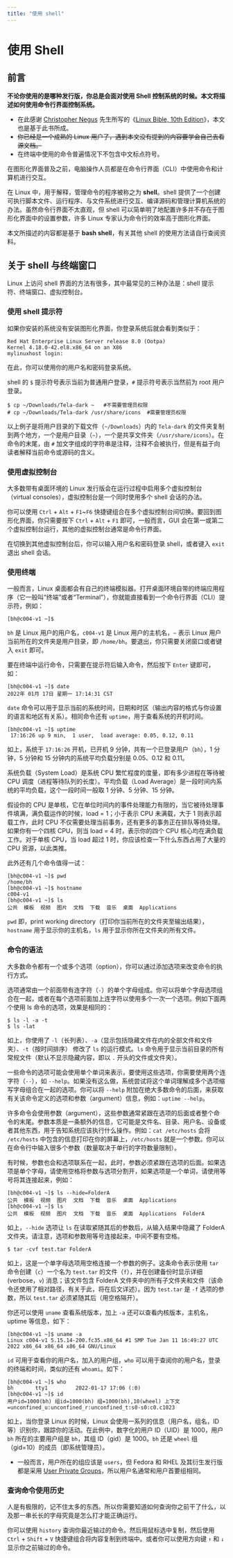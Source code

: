 ```yaml
---
title: "使用 shell"
---
```


# 使用 Shell

## 前言

**不论你使用的是哪种发行版，你总是会面对使用 Shell 控制系统的时候。本文将描述如何使用命令行界面控制系统。**

- 在此感谢 [Christopher Negus](https://www.wiley.com/en-us/search?pq=%7Crelevance%7Cauthor%3AChristopher+Negus) 先生所写的《[Linux Bible, 10th Edition](https://www.wiley.com/en-us/Linux+Bible%2C+10th+Edition-p-9781119578895)》，本文也是基于此书所成。
- ~~你已经是一个成熟的 Linux 用户了，遇到本文没有提到的内容要学会自己去看源文档。~~
- 在终端中使用的命令普遍情况下不包含中文标点符号。

在图形化界面普及之前，电脑操作人员都是在命令行界面（CLI）中使用命令和计算机进行交互。

在 Linux 中，用于解释，管理命令的程序被称之为 **shell**。shell 提供了一个创建可执行脚本文件、运行程序、与文件系统进行交互、编译源码和管理计算机系统的办法。虽然命令行界面不太直观，但 shell 可以简单明了地配置许多并不存在于图形化界面中的设置参数，许多 Linux 专家认为命令行的效率高于图形化界面。

本文所描述的内容都是基于 **bash shell**，有关其他 shell 的使用方法请自行查阅资料。

## 关于 shell 与终端窗口

Linux 上访问 shell 界面的方法有很多，其中最常见的三种办法是：shell 提示符、终端窗口、虚拟控制台。

### 使用 shell 提示符

如果你安装的系统没有安装图形化界面，你登录系统后就会看到类似于：

```
Red Hat Enterprise Linux Server release 8.0 (Ootpa)
Kernel 4.18.0-42.el8.x86_64 on an X86
mylinuxhost login:
```

在此，你可以使用你的用户名和密码登录系统。

shell 的 `$` 提示符号表示当前为普通用户登录，`#` 提示符号表示当然前为 root 用户登录。

```
$ cp ~/Downloads/Tela-dark ~   #不需要管理员权限
# cp ~/Downloads/Tela-dark /usr/share/icons  #需要管理员权限
```

以上例子是将用户目录的下载文件（`~/Downloads`）内的 `Tela-dark` 的文件夹复制到两个地方，一个是用户目录（`~`），一个是共享文件夹（`/usr/share/icons`）。在命令的末尾，由 `#` 加文字组成的字符串是注释，注释不会被执行，但是有益于向读者解释当前命令或源码的含义。

### 使用虚拟控制台

大多数带有桌面环境的 Linux 发行版会在运行过程中启用多个虚拟控制台（virtual consoles），虚拟控制台是一个同时使用多个 shell 会话的办法。

你可以使用 `Ctrl` + `Alt` + `F1`~`F6` 快捷键组合在多个虚拟控制台间切换。要回到图形化界面，你只需要按下 `Ctrl` + `Alt` + `F1` 即可，一般而言，GUI 会在第一或第二个虚拟控制台运行，其他的虚拟控制台通常是命令行界面。

在切换到其他虚拟控制台后，你可以输入用户名和密码登录 shell，或者键入 `exit` 退出 shell 会话。

### 使用终端

一般而言，Linux 桌面都会有自己的终端模拟器。打开桌面环境自带的终端应用程序（它一般叫“终端”或者“Terminal”），你就能直接看到一个命令行界面（CLI）提示符，例如：

```
[bh@c004-v1 ~]$
```

`bh` 是 Linux 用户的用户名，`c004-v1` 是 Linux 用户的主机名，`~` 表示 Linux 用户当前所在的文件夹是用户目录，即 `/home/bh`。要退出，你只需要关闭窗口或者键入 `exit` 即可。


要在终端中运行命令，只需要在提示符后输入命令，然后按下 `Enter` 键即可，如：

```
[bh@c004-v1 ~]$ date
2022年 01月 17日 星期一 17:14:31 CST
```

`date` 命令可以用于显示当前的系统时间，日期和时区（输出内容的格式与你设置的语言和地区有关系）。相同命令还有 `uptime`，用于查看系统的开机时间。

```
[bh@c004-v1 ~]$ uptime
 17:16:26 up 9 min,  1 user,  load average: 0.05, 0.12, 0.11
```

如上，系统于 `17:16:26` 开机，已开机 9 分钟，共有一个已登录用户（`bh`），1 分钟，5 分钟和 15 分钟内的系统平均负载分别是 0.05、0.12 和 0.11。

系统负载（System Load）是系统 CPU 繁忙程度的度量，即有多少进程在等待被 CPU 调度（进程等待队列的长度）。平均负载（Load Average）是一段时间内系统的平均负载，这个一段时间一般取 1 分钟、5 分钟、15 分钟。

假设你的 CPU 是单核，它在单位时间内的事件处理能力有限的，当它被待处理事件填满，满负载运作的时候，load = 1；小于表示 CPU 未满载，大于 1 则表示超载工作，此时 CPU 不仅需要处理当前事务，还有更多的事务正在排队等待处理。如果你有一个四核 CPU，则当 load = 4 时，表示你的四个 CPU 核心均在满负载工作。对于单核 CPU，当 load 超过 1 时，你应该检查一下什么东西占用了大量的 CPU 资源，以此类推。

此外还有几个命令值得一试：

```
[bh@c004-v1 ~]$ pwd
/home/bh
[bh@c004-v1 ~]$ hostname
c004-v1
[bh@c004-v1 ~]$ ls
公共  模板  视频  图片  文档  下载  音乐  桌面  Applications
```

`pwd` 即，print working directory（打印你当前所在的文件夹至输出结果），`hostname` 用于显示你的主机名，`ls` 用于显示你所在文件夹的所有文件。

### 命令的语法

大多数命令都有一个或多个选项（option），你可以通过添加选项来改变命令的执行方式。

选项通常由一个前面带有连字符（`-`）的单个字母组成。你可以将单个字母选项组合在一起，或者在每个选项前面加上连字符以使用多个一次一个选项。例如下面两个使用 ls 命令的选项，效果是相同的：

```
$ ls -l -a -t
$ ls -lat
```

如上，你使用了 `-l`（长列表）、`-a`（显示包括隐藏文件在内的全部文件和文件夹）、`-t`（按时间排序） 修改了 `ls` 的运行模式。`ls` 命令用于显示当前目录的所有常规文件（默认不显示隐藏内容，即以 `.` 开头的文件或文件夹）。

一些命令的选项可能会使用单个单词来表示，要使用这些选项，你需要使用两个连字符（`--`），如 `--help`。如果没有这么做，系统尝试将这个单词理解成多个选项缩写字母组合在一起的选项。你可以将 `--help` 附加在绝大多数命令的后面，来获取有关该命令定义的选项和参数（argument）信息，例如：`uptime --help`。

许多命令会使用参数（argument），这些参数通常紧跟在选项的后面或者整个命令的末尾。参数本质是一条额外的信息，它可能是文件名、目录、用户名、设备或者其他东西，用于告知系统应该执行什么操作。例如：`cat /etc/hosts` 会将 `/etc/hosts` 中包含的信息打印在你的屏幕上，`/etc/hosts` 就是一个参数。你可以在命令行中输入很多个参数（数量取决于单行的字符数量限制）。

有时候，参数也会和选项联系在一起，此时，参数必须紧跟在选项的后面。如果选项是单个字母，请使用空格将参数与选项分割开，如果选项是一个单词，请使用等号将其连接起来，例如：

```
[bh@c004-v1 ~]$ ls --hide=FolderA
公共  模板  视频  图片  文档  下载  音乐  桌面  Applications
[bh@c004-v1 ~]$ ls
公共  模板  视频  图片  文档  下载  音乐  桌面  Applications  FolderA
```

如上，`--hide` 选项让 `ls` 在读取紧随其后的参数后，从输入结果中隐藏了 FolderA 文件夹。请注意，选项和参数用等号连接起来，中间不要有空格。

```
$ tar -cvf test.tar FolderA
```

如上，这是一个单字母选项用空格连接一个参数的例子。这条命令表示使用 `tar` 命令创建（`c`）一个名为 `test.tar` 的文件（`f`），并在创建备份时显示详细 (verbose，`v`) 消息；该文件包含 FolderA 文件夹中的所有子文件夹和文件（该命令还使用了相对路径，有关于此，将在后文详述）。因为 `test.tar` 是 `-f` 选项的参数，所以 `test.tar` 必须紧随其后（用空格隔开）。

你还可以使用 `uname` 查看系统版本，加上 `-a` 还可以查看内核版本，主机名，uptime 等信息，如下：

```
[bh@c004-v1 ~]$ uname -a
Linux c004-v1 5.15.14-200.fc35.x86_64 #1 SMP Tue Jan 11 16:49:27 UTC 2022 x86_64 x86_64 x86_64 GNU/Linux
```

`id` 可用于查看你的用户名，加入的用户组，`who` 可以用于查阅你的用户名，登录的终端和时间，类似的还有 `whoami`。如下：

```
[bh@c004-v1 ~]$ who
bh       tty1         2022-01-17 17:06 (:0)
[bh@c004-v1 ~]$ id
用户id=1000(bh) 组id=1000(bh) 组=1000(bh),10(wheel) 上下文=unconfined_u:unconfined_r:unconfined_t:s0-s0:c0.c1023
```

如上，当你登录 Linux 的时候，Linux 会使用一系列的信息（用户名，组名，ID 等）识别你，跟踪你的活动。在此例中，数字化的用户 ID（UID）是 1000，用户 `bh` 所在的主要用户组是 `bh`，其组 ID（gid）是 1000。`bh` 还是 `wheel` 组（gid=10）的成员（即系统管理员）。

- 一般而言，用户所在的组应该是 `users`，但 Fedora 和 RHEL 及其衍生发行版都是采用 [User Private Groups](https://web.mit.edu/rhel-doc/3/rhel-rg-en-3/s1-users-groups-private-groups.html)，所以用户名通常和用户首要组相同。

### 查询命令使用历史

人是有极限的，记不住太多的东西。所以你需要知道如何查询你之前干了什么，以及那一串长长的字母究竟是怎么打才能正确运行。

你可以使用 `history` 查询你最近输过的命令。然后用鼠标选中复制，然后使用 `Ctrl` + `Shift` + `V` 快捷键组合将内容复制到终端中。或者你可以使用方向键 `↑` 和 `↓` 显示你之前输过的命令。


